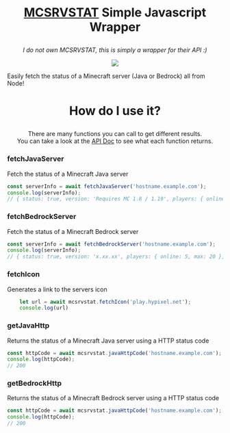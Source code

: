 # <p align="center"><a href="https://api.mcsrvstat.us">MCSRVSTAT</a> Simple Javascript Wrapper</p>
<p align="center"><i>I do not own MCSRVSTAT, this is simply a wrapper for their API :)</i></p>

<p align="center">
<a href="https://npmjs.com/package/mcsrvstat-wrapper"><img src="https://nodei.co/npm/mcsrvstat-wrapper.png?downloads=true&downloadRank=true&stars=true"></a>

Easily fetch the status of a Minecraft server (Java or Bedrock) all from Node!

# <p align="center">How do I use it?</p>

<p align="center">There are many functions you can call to get different results.<br>
You can take a look at the <a href="https://api.mcsrvstat.us">API Doc</a> to see what each function returns.</p>

### fetchJavaServer
Fetch the status of a Minecraft Java server
```js
const serverInfo = await fetchJavaServer('hostname.example.com');
console.log(serverInfo);
// { status: true, version: 'Requires MC 1.8 / 1.19', players: { online: 5, max: 20 }, connection: { ip: 'xxx.xxx.xxx.xxx', hostname: 'hostname.example.com' } }
```

### fetchBedrockServer
Fetch the status of a Minecraft Bedrock server
```js
const serverInfo = await fetchBedrockServer('hostname.example.com');
console.log(serverInfo);
// { status: true, version: 'x.xx.xx', players: { online: 5, max: 20 }, connection: { ip: 'xxx.xxx.xxx.xxx', hostname: 'hostname.example.com' } }
```

### fetchIcon
Generates a link to the servers icon
```js
    let url = await mcsrvstat.fetchIcon('play.hypixel.net');
    console.log(url)
```

### getJavaHttp
Returns the status of a Minecraft Java server using a HTTP status code
```js
const httpCode = await mcsrvstat.javaHttpCode('hostname.example.com');
console.log(httpCode);
// 200
```

### getBedrockHttp
Returns the status of a Minecraft Bedrock server using a HTTP status code
```js
const httpCode = await mcsrvstat.javaHttpCode('hostname.example.com');
console.log(httpCode);
// 200
```